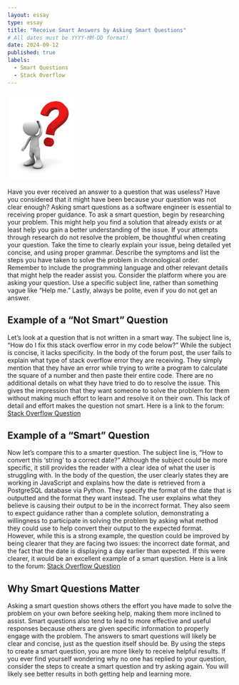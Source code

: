 ```yaml
---
layout: essay
type: essay
title: "Receive Smart Answers by Asking Smart Questions"
# All dates must be YYYY-MM-DD format!
date: 2024-09-12
published: true
labels:
  - Smart Questions
  - Stack Overflow
---
```


<img width="150px" class="rounded float-start pe-4" src="../img/question.jpg">

Have you ever received an answer to a question that was useless? Have you considered that it might have been because your question was not clear enough? Asking smart questions as a software engineer is essential to receiving proper guidance. To ask a smart question, begin by researching your problem. This might help you find a solution that already exists or at least help you gain a better understanding of the issue. If your attempts through research do not resolve the problem, be thoughtful when creating your question. Take the time to clearly explain your issue, being detailed yet concise, and using proper grammar. Describe the symptoms and list the steps you have taken to solve the problem in chronological order. Remember to include the programming language and other relevant details that might help the reader assist you. Consider the platform where you are asking your question. Use a specific subject line, rather than something vague like “Help me.” Lastly, always be polite, even if you do not get an answer.

## Example of a “Not Smart” Question

Let’s look at a question that is not written in a smart way. The subject line is, “How do I fix this stack overflow error in my code below?” While the subject is concise, it lacks specificity. In the body of the forum post, the user fails to explain what type of stack overflow error they are receiving. They simply mention that they have an error while trying to write a program to calculate the square of a number and then paste their entire code. There are no additional details on what they have tried to do to resolve the issue. This gives the impression that they want someone to solve the problem for them without making much effort to learn and resolve it on their own. This lack of detail and effort makes the question not smart. Here is a link to the forum: [Stack Overflow Question](https://stackoverflow.com/questions/60533210/how-do-i-fix-this-stack-overflow-error-in-my-code-below)

## Example of a “Smart” Question

Now let’s compare this to a smarter question. The subject line is, “How to convert this ‘string’ to a correct date?” Although the subject could be more specific, it still provides the reader with a clear idea of what the user is struggling with. In the body of the question, the user clearly states they are working in JavaScript and explains how the date is retrieved from a PostgreSQL database via Python. They specify the format of the date that is outputted and the format they want instead. The user explains what they believe is causing their output to be in the incorrect format. They also seem to expect guidance rather than a complete solution, demonstrating a willingness to participate in solving the problem by asking what method they could use to help convert their output to the expected format. However, while this is a strong example, the question could be improved by being clearer that they are facing two issues: the incorrect date format, and the fact that the date is displaying a day earlier than expected. If this were clearer, it would be an excellent example of a smart question. Here is a link to the forum: [Stack Overflow Question](https://stackoverflow.com/questions/78979953/how-to-convert-this-string-to-a-correct-date)

## Why Smart Questions Matter

Asking a smart question shows others the effort you have made to solve the problem on your own before seeking help, making them more inclined to assist. Smart questions also tend to lead to more effective and useful responses because others are given specific information to properly engage with the problem. The answers to smart questions will likely be clear and concise, just as the question itself should be. By using the steps to create a smart question, you are more likely to receive helpful results. If you ever find yourself wondering why no one has replied to your question, consider the steps to create a smart question and try asking again. You will likely see better results in both getting help and learning more.

